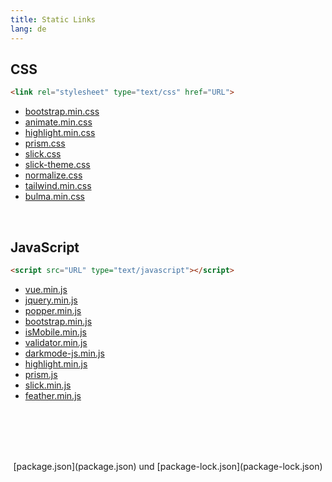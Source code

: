 ```yaml
---
title: Static Links
lang: de
---
```


## CSS

```html
<link rel="stylesheet" type="text/css" href="URL">
```

- [bootstrap.min.css](node_modules/bootstrap/dist/css/bootstrap.min.css)
- [animate.min.css](node_modules/animate.css/animate.min.css)
- [highlight.min.css](node_modules/@highlightjs/cdn-assets/styles/default.min.css)
- [prism.css](node_modules/prismjs/themes/prism.css)
- [slick.css](node_modules/slick-carousel/slick/slick.css)
- [slick-theme.css](node_modules/slick-carousel/slick/slick-theme.css)
- [normalize.css](node_modules/normalize.css/normalize.css)
- [tailwind.min.css](tailwind.min.css)
- [bulma.min.css](node_modules/bulma/css/bulma.min.css)

<br>

## JavaScript

```html
<script src="URL" type="text/javascript"></script>
```

- [vue.min.js](node_modules/vue/dist/vue.min.js)
- [jquery.min.js](node_modules/jquery/dist/jquery.min.js)
- [popper.min.js](node_modules/@popperjs/core/dist/umd/popper.min.js)
- [bootstrap.min.js](node_modules/bootstrap/dist/js/bootstrap.min.js)
- [isMobile.min.js](node_modules/ismobilejs/dist/isMobile.min.js)
- [validator.min.js](node_modules/validator/validator.min.js)
- [darkmode-js.min.js](node_modules/darkmode-js/lib/darkmode-js.min.js)
- [highlight.min.js](node_modules/@highlightjs/cdn-assets/highlight.min.js)
- [prism.js](node_modules/prismjs/prism.js)
- [slick.min.js](node_modules/slick-carousel/slick/slick.min.js)
- [feather.min.js](node_modules/feather-icons/dist/feather.min.js)

<div id="package" style="text-align: center; margin-top: 6rem; margin-bottom: 2.5rem;">[package.json](package.json) und [package-lock.json](package-lock.json)</div>

<script src="node_modules/darkmode-js/lib/darkmode-js.min.js" type="text/javascript"></script>
<script src="node_modules/ismobilejs/dist/isMobile.min.js" type="text/javascript"></script>
<script>
    var options = {}
    if (isMobile.phone) {
        options.bottom = "15px";
        options.right = "15px";
    
        document.getElementById("package").style.marginTop = "5.5rem";
        document.getElementById("package").style.marginBottom = "3.5rem";
    } else {
        options.bottom = "20px";
        options.right = "20px";
    }
    const darkmode =  new Darkmode(options);
    window.addEventListener("load", darkmode.showWidget());
    function refreshBackground() {
        if (darkmode.isActivated()) {
            document.documentElement.style.background = "black";
        } else {
            document.documentElement.style.background = "white";
        }
    }
    refreshBackground();
    document.getElementsByTagName("button")[0].setAttribute("onclick", "refreshBackground()");
</script>
